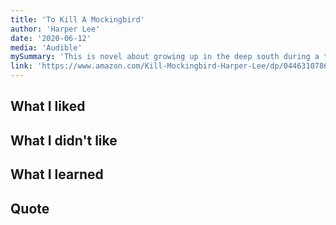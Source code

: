 ```yaml
---
title: 'To Kill A Mockingbird'  
author: 'Harper Lee'  
date: '2020-06-12'  
media: 'Audible'  
mySummary: 'This is novel about growing up in the deep south during a time of stark racial inequality. This book is both serious, humorous, and above all classic.'  
link: 'https://www.amazon.com/Kill-Mockingbird-Harper-Lee/dp/0446310786'  
---
```


## What I liked

## What I didn't like

## What I learned

## Quote


